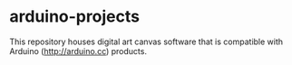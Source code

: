 # arduino-projects
This repository houses digital art canvas software that is compatible with Arduino (http://arduino.cc) products.
